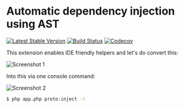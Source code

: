 Automatic dependency injection using AST
================================
[![Latest Stable Version](https://poser.pugx.org/spiral/prototype/version)](https://packagist.org/packages/spiral/prototype)
[![Build Status](https://travis-ci.org/spiral/prototype.svg?branch=master)](https://travis-ci.org/spiral/prototype)
[![Codecov](https://codecov.io/gh/spiral/prototype/branch/master/graph/badge.svg)](https://codecov.io/gh/spiral/prototype/)

This extension enables IDE friendly helpers and let's do convert this:

![Screenshot 1](https://user-images.githubusercontent.com/796136/64488784-a04d0a00-d254-11e9-8650-6a25c71bf46c.png)

Into this via one console command:

![Screenshot 2](https://user-images.githubusercontent.com/796136/64488783-9fb47380-d254-11e9-922e-7749ac30b8c5.png)

```bash
$ php app.php proto:inject -r
```
